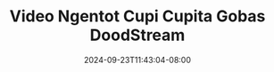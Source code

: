 --- 
title: "Video Ngentot Cupi Cupita Gobas  DoodStream"
description: "    Video Ngentot Cupi Cupita Gobas  DoodStream simontox full vidio terbaru"
date: 2024-09-23T11:43:04-08:00
file_code: "8tpk95bia1gu"
draft: false
cover: "tdyxx3bs6nvo0vhe.jpg"
tags: ["Video", "Ngentot", "Cupi", "Cupita", "Gobas", "DoodStream", "bokep-indo", "bokep-viral", "bokep-ig"]
length: 140
fld_id: "1483161"
foldername: "Artis ternama id telegram"
categories: ["Artis ternama id telegram"]
views: 0
---